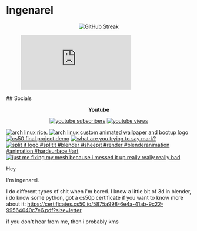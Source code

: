 # Ingenarel

<p align="center">
  <a href="https://git.io/streak-stats"><img src="https://streak-stats.demolab.com?user=ingenarel&theme=youtube-dark&border_radius=30&card_width=500&background=000000&stroke=FF0000&border=FF0000&ring=EB0000&fire=EB0000&currStreakNum=EBEBEB&sideNums=EBEBEB&currStreakLabel=EBEBEB&sideLabels=EBEBEB&dates=EBEBEB&excludeDaysLabel=EBEBEB" alt="GitHub Streak" /></a>
</p>
<figure><embed src="https://wakatime.com/share/@ingenarel/0aa0fe45-828a-44d0-aa5d-3d23cc8cb0bd.svg"></embed></figure>
## Socials

<p align="center"><b>Youtube</font></b></p>

<p align="center">
  <a href="https://www.youtube.com/channel/UC90Tar8Bpx3Q8UqpM8qxWZw?sub_confirmation=1">
      <img alt="youtube subscribers" title="Subscribe to my YouTube channel" src="https://img.shields.io/youtube/channel/subscribers/UC90Tar8Bpx3Q8UqpM8qxWZw?style=for-the-badge&logo=youtube&logoColor=%23FF0000&labelColor=%23000000&color=%23FF0000"/></a>
  <a href="https://www.youtube.com/channel/UC90Tar8Bpx3Q8UqpM8qxWZw?sub_confirmation=1">
      <img alt="youtube views" title="YouTube views" src="https://img.shields.io/youtube/channel/views/UC90Tar8Bpx3Q8UqpM8qxWZw?style=for-the-badge&logo=data%3Aimage%2Fpng%3Bbase64%2CiVBORw0KGgoAAAANSUhEUgAAADIAAAAyCAYAAAAeP4ixAAAACXBIWXMAAAsTAAALEwEAmpwYAAADMUlEQVR4nO2Yy29MURjAh7QZRSkq4lXPGpH4BzyDCIk24lVqw8rCI01sbLAsSik7SwkWQuJNEC0qgnomIiHqEQtUi6mkQ%2BlPvuSbuBlz7j0zva1ZnF9yk%2Bb0fK97vu98351IxOFwOBwOh8OR8wCDgHJgF3AGeA60AAl9WnTttO4pAwojuQBQCKwHrgGdZI7IXAXW%2FZeggHHAfuCbx6lfwF2gGqgApgPFQFSf4bpWoSdyT2WSiK5aoKQ3AhBnDgI%2FPA40AZvF6Sz1bQEeePQlgAPZ6LM1ukrzPMltqYkQ9c8Crnv0fwE2AH3CTKPLHgN3gAUWciuBm8B3fW4Ayy3kFmqKJrkkPnQ3iNVAXBW2axr0BUqBFT5ydT4FXhtw6qVqo0pfAOpDRTYB5GkxJ7kCjAf6A%2Fu0Rsp9TiKIZQbZNap7r9qaoLea0KW282yDGAI0qPBvYLvkKTADeOFxJu3toukURINBdopnj9iaqaezU31B66goKIhRwFMV%2BAws0vWqNH2iwKBDUjCIuEF2QMo%2BsblV%2F7cYaNX1J8BIv6J%2BrRtfAZOBfsARgzODeyCQIsP%2BY5pqcmLNutb8zyUg0QEvdcNDYISuSdMyMdXgjNxOQdQbZKf5yDwCxqhf8jfq89%2BT0aaW3Cw1UpJSD%2BlIe4vIFWsRyFKfYvdDTmEiMBR4rGtNXgW39O3LSDEJeEMwR9M5o%2Fpk1DBR4yN33MLueyCmU8F98T2dIrnD32JH3G%2BMkCtWUsjTEOtNJ6H7xTGb%2BhLeycmYFEU9KWZLXSQkgEMZ2pbuHzUpGwY0ZqDsJzAvhCDmZ%2FgZ0Ci%2BBiktAE5loFQGyVg3gohpz7LlpLQFW%2BXSTWt0LLCh1WaQNAyIbZY2uoA94ls2b6vM002DkBHihMxkFnpHA4dTPqz8kBNbknEAKUbHAhewJ6Gj90ZgjqaOPHOBTfpJIHtsOS%2BNsFtBpAS0FvhE7%2FERqAwtgJRgBgLbgK89GEA7sDtwwg0poGL9AeFDiAGIruoe%2B1YPCChfvhSBi0BHFs53aP3JfJYfyQV05Jfi3gGcA57p1dqpjbNN187qntnGzuxwOBwOh8PhiOQSfwBK1TD9WNfWAQAAAABJRU5ErkJggg%3D%3D&labelColor=%23000000&color=%23FF0000"/></a> 

<p align="center">
  
  <!-- BEGIN YOUTUBE-CARDS -->
[![arch linux rice.](https://ytcards.demolab.com/?id=KXVA0BurqZo&title=arch+linux+rice.&lang=en&timestamp=1720536594&background_color=%230d1117&title_color=%23ffffff&stats_color=%23dedede&max_title_lines=1&width=250&border_radius=5 "arch linux rice.")](https://www.youtube.com/watch?v=KXVA0BurqZo)
[![arch linux custom animated wallpaper and bootup logo](https://ytcards.demolab.com/?id=iBhPaGOa25E&title=arch+linux+custom+animated+wallpaper+and+bootup+logo&lang=en&timestamp=1719851635&background_color=%230d1117&title_color=%23ffffff&stats_color=%23dedede&max_title_lines=1&width=250&border_radius=5 "arch linux custom animated wallpaper and bootup logo")](https://www.youtube.com/watch?v=iBhPaGOa25E)
[![cs50 final project demo](https://ytcards.demolab.com/?id=zYW4sei4UR8&title=cs50+final+project+demo&lang=en&timestamp=1718189870&background_color=%230d1117&title_color=%23ffffff&stats_color=%23dedede&max_title_lines=1&width=250&border_radius=5 "cs50 final project demo")](https://www.youtube.com/watch?v=zYW4sei4UR8)
[![what are you trying to say mark?](https://ytcards.demolab.com/?id=K_Ma63A_nNw&title=what+are+you+trying+to+say+mark%3F&lang=en&timestamp=1713137692&background_color=%230d1117&title_color=%23ffffff&stats_color=%23dedede&max_title_lines=1&width=250&border_radius=5 "what are you trying to say mark?")](https://www.youtube.com/watch?v=K_Ma63A_nNw)
[![split it logo #splitit #blender #sheepit #render #blenderanimation #animation #hardsurface #art](https://ytcards.demolab.com/?id=YEf1E0bYkYs&title=split+it+logo+%23splitit+%23blender+%23sheepit+%23render+%23blenderanimation+%23animation+%23hardsurface+%23art&lang=en&timestamp=1711859773&background_color=%230d1117&title_color=%23ffffff&stats_color=%23dedede&max_title_lines=1&width=250&border_radius=5 "split it logo #splitit #blender #sheepit #render #blenderanimation #animation #hardsurface #art")](https://www.youtube.com/watch?v=YEf1E0bYkYs)
[![just me fixing my mesh because i messed it up really really really bad](https://ytcards.demolab.com/?id=kKRjdCUPYOY&title=just+me+fixing+my+mesh+because+i+messed+it+up+really+really+really+bad&lang=en&timestamp=1711494995&background_color=%230d1117&title_color=%23ffffff&stats_color=%23dedede&max_title_lines=1&width=250&border_radius=5 "just me fixing my mesh because i messed it up really really really bad")](https://www.youtube.com/watch?v=kKRjdCUPYOY)
<!-- END YOUTUBE-CARDS -->

</p>

Hey

I'm ingenarel.

I do different types of shit when i'm bored.
I know a little bit of 3d in blender, i do know some python, got a cs50p certificate if you want to know more about it:
https://certificates.cs50.io/5875a998-6e4a-41ab-9c22-99564040c7e6.pdf?size=letter

if you don't hear from me, then i probably kms
